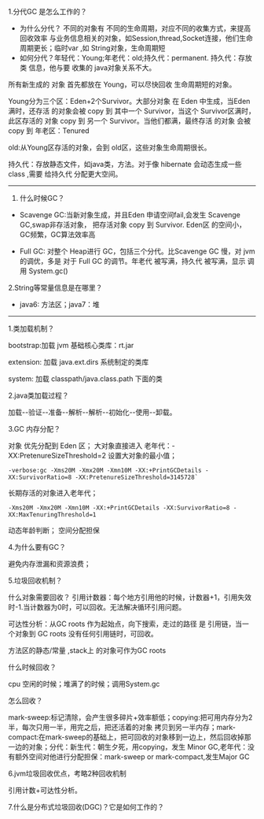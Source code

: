 1.分代GC 是怎么工作的？
- 为什么分代？ 不同的对象有 不同的生命周期，对应不同的收集方式，来提高回收效率
与业务信息相关的对象，如Session,thread,Socket连接，他们生命周期更长；临时var ,如
String对象，生命周期短
- 如何分代？年轻代：Young;年老代：old;持久代：permanent.
持久代：存放类 信息，他与要 收集的 java对象关系不大。

所有新生成的 对象 首先都放在 Young，可以尽快回收 生命周期短的对象。

Young分为三个区：Eden+2个Survivor。大部分对象 在 Eden 中生成，当Eden 满时，还存活
的对象会被 copy 到 其中一个 Survivor，当这个 Survivor区满时，此区存活的 对象 copy 到
另一个 Survivor。当他们都满，最终存活 的对象 会被 copy 到 年老区：Tenured

old:从Young区存活的对象，会到 old区，这些对象生命周期很长。

持久代：存放静态文件，如java类，方法。对于像 hibernate 会动态生成一些 class ,需要
给持久代 分配更大空间。

---
1. 什么时候GC？
- Scavenge GC:当新对象生成，并且Eden 申请空间fail,会发生 Scavenge GC,swap非存活对象，
把存活对象 copy 到 Survivor. Eden区 的空间小，GC频繁，GC算法效率高

- Full GC: 对整个 Heap进行 GC，包括三个分代。比Scavenge GC 慢，对 jvm的调优，多是
对于 Full GC 的调节。年老代 被写满，持久代 被写满，显示 调用 System.gc()

2.String等常量信息是在哪里？
- java6: 方法区；java7：堆

---
1.类加载机制？

bootstrap:加载 jvm 基础核心类库：rt.jar

extension: 加载 java.ext.dirs 系统制定的类库

system: 加载 classpath/java.class.path 下面的类

2.java类加载过程？

加载--验证--准备--解析--解析--初始化--使用--卸载。

3.GC 内存分配？

对象 优先分配到 Eden 区；
大对象直接进入 老年代：-XX:PretenureSizeThreshold=2 设置大对象的最小值；

```
-verbose:gc -Xms20M -Xmx20M -Xmn10M -XX:+PrintGCDetails -XX:SurvivorRatio=8 -XX:PretenureSizeThreshold=3145728`

```
长期存活的对象进入老年代；
```
-Xms20M -Xmx20M -Xmn10M -XX:+PrintGCDetails -XX:SurvivorRatio=8 -XX:MaxTenuringThreshold=1

```
动态年龄判断；
空间分配担保

4.为什么要有GC？

避免内存泄漏和资源浪费；

5.垃圾回收机制？

什么对象需要回收？
引用计数器：每个地方引用他的时候，计数器+1，引用失效时-1.当计数器为0时，可以回收。无法解决循环引用问题。

可达性分析：从GC roots 作为起始点，向下搜索，走过的路径 是 引用链，当一个对象到 GC roots 没有任何引用链时，可回收。

方法区的静态/常量 ,stack上 的对象可作为GC roots

什么时候回收？

cpu 空闲的时候；堆满了的时候；调用System.gc

怎么回收？

mark-sweep:标记清除，会产生很多碎片+效率额低；copying:把可用内存分为2半，每次只用一半，用完之后，把还活着的对象 拷贝到另一半内存；mark-compact:在mark-sweep的基础上，把可回收的对象移到一边上，然后回收掉那一边的对象；分代：新生代：朝生夕死，用copying，发生 Minor GC,老年代：没有额外空间对他进行分配担保：mark-sweep or mark-compact,发生Major GC

6.jvm垃圾回收优点，考略2种回收机制

引用计数+可达性分析。

7.什么是分布式垃圾回收(DGC)？它是如何工作的？




